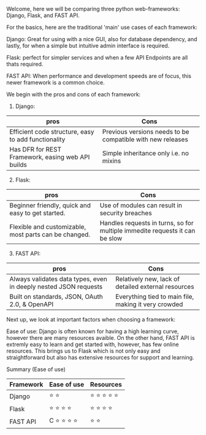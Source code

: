 Welcome, here we will be comparing three python web-frameworks: Django, Flask, and FAST API.

For the basics, here are the traditional 'main' use cases of each framework: 

Django: Great for using with a nice GUI, also for database dependency, and lastly, for when a simple but intuitive admin interface is required. 

Flask: perfect for simpler services and when a few API Endpoints are all thats required.

FAST API: When performance and development speeds are of focus, this newer framework is a common choice. 

We begin with the pros and cons of each framework: 

1. Django: 

| pros  | Cons |
| --- | --- |
| Efficient code structure, easy to add functionality  | Previous versions needs to be compatible with new releases  |
| Has DFR for REST Framework, easing web API builds  | Simple inheritance only i.e. no mixins  |

2. Flask: 

| pros  | Cons |
| ------------- | ------------- |
| Beginner friendly, quick and easy to get started.  |  Use of modules can result in security breaches |
| Flexible and customizable, most parts can be changed.  | Handles requests in turns, so for multiple immedite requests it can be slow  |

3. FAST API: 

| pros  | Cons |
| ------------- | ------------- |
| Always validates data types, even in deeply nested JSON requests  |  Relatively new, lack of detailed external resources|
| Built on standards, JSON, OAuth 2.0, & OpenAPI  |  Everything tied to main file, making it very crowded|


Next up, we look at important factors when choosing a framework: 

Ease of use: Django is often known for having a high learning curve, however there are many resources avaible. On the other hand, FAST API is extremly easy to learn and get started with, however, has few online resources. This brings us to Flask which is not only easy and straightforward but also has extensive resources for support and learning. 

Summary (Ease of use)

| Framework  | Ease of use | Resources |
| ------------- | ------------- | ------------- |
| Django  | :star: :star:  |  :star: :star: :star: :star: :star: |
| Flask |  :star: :star: :star: :star:  |  :star: :star: :star: :star:  |
| FAST API | C :star: :star: :star: :star:  |  :star: :star:  |
